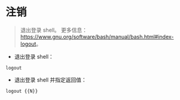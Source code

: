 # 注销

> 退出登录 shell。
> 更多信息：<https://www.gnu.org/software/bash/manual/bash.html#index-logout>。

- 退出登录 shell：

`logout`

- 退出登录 shell 并指定返回值：

`logout {{N}}`